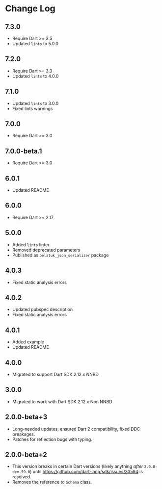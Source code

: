 # Change Log

## 7.3.0

* Require Dart >= 3.5
* Updated `lints` to 5.0.0

## 7.2.0

* Require Dart >= 3.3
* Updated `lints` to 4.0.0

## 7.1.0

* Updated `lints` to 3.0.0
* Fixed lints warnings

## 7.0.0

* Require Dart >= 3.0

## 7.0.0-beta.1

* Require Dart >= 3.0

## 6.0.1

* Updated README

## 6.0.0

* Require Dart >= 2.17

## 5.0.0

* Added `lints` linter
* Removed deprecated parameters
* Published as `belatuk_json_serializer` package

## 4.0.3

* Fixed static analysis errors

## 4.0.2

* Updated pubspec description
* Fixed static analysis errors

## 4.0.1

* Added example
* Updated README

## 4.0.0

* Migrated to support Dart SDK 2.12.x NNBD

## 3.0.0

* Migrated to work with Dart SDK 2.12.x Non NNBD

## 2.0.0-beta+3

* Long-needed updates, ensured Dart 2 compatibility, fixed DDC breakages.
* Patches for reflection bugs with typing.

## 2.0.0-beta+2

* This version breaks in certain Dart versions (likely anything *after* `2.0.0-dev.59.0`)
until <https://github.com/dart-lang/sdk/issues/33594> is resolved.
* Removes the reference to `Schema` class.
